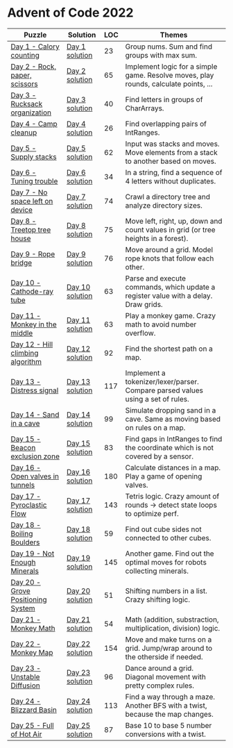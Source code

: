# Advent of Code 2022

| Puzzle                                                                    | Solution                                         | LOC | Themes                                                                               |
|---------------------------------------------------------------------------|--------------------------------------------------|-----|--------------------------------------------------------------------------------------|
| [Day 1 - Calory counting](https://adventofcode.com/2022/day/1)            | [Day 1 solution](src/main/kotlin/day1/main.kt)   | 23  | Group nums. Sum and find groups with max sum.                                        |
| [Day 2 - Rock, paper, scissors](https://adventofcode.com/2022/day/2)      | [Day 2 solution](src/main/kotlin/day2/main.kt)   | 65  | Implement logic for a simple game. Resolve moves, play rounds, calculate points, ... |
| [Day 3 - Rucksack organization](https://adventofcode.com/2022/day/3)      | [Day 3 solution](src/main/kotlin/day3/main.kt)   | 40  | Find letters in groups of CharArrays.                                                |
| [Day 4 - Camp cleanup](https://adventofcode.com/2022/day/4)               | [Day 4 solution](src/main/kotlin/day4/main.kt)   | 26  | Find overlapping pairs of IntRanges.                                                 |
| [Day 5 - Supply stacks](https://adventofcode.com/2022/day/5)              | [Day 5 solution](src/main/kotlin/day5/main.kt)   | 62  | Input was stacks and moves. Move elements from a stack to another based on moves.    |
| [Day 6 - Tuning trouble](https://adventofcode.com/2022/day/6)             | [Day 6 solution](src/main/kotlin/day6/main.kt)   | 34  | In a string, find a sequence of 4 letters without duplicates.                        |
| [Day 7 - No space left on device](https://adventofcode.com/2022/day/7)    | [Day 7 solution](src/main/kotlin/day7/main.kt)   | 74  | Crawl a directory tree and analyze directory sizes.                                  |
| [Day 8 - Treetop tree house](https://adventofcode.com/2022/day/8)         | [Day 8 solution](src/main/kotlin/day8/main.kt)   | 75  | Move left, right, up, down and count values in grid (or tree heights in a forest).   |
| [Day 9 - Rope bridge](https://adventofcode.com/2022/day/9)                | [Day 9 solution](src/main/kotlin/day9/main.kt)   | 76  | Move around a grid. Model rope knots that follow each other.                         |
| [Day 10 - Cathode-ray tube](https://adventofcode.com/2022/day/10)         | [Day 10 solution](src/main/kotlin/day10/main.kt) | 63  | Parse and execute commands, which update a register value with a delay. Draw grids.  |
| [Day 11 - Monkey in the middle](https://adventofcode.com/2022/day/11)     | [Day 11 solution](src/main/kotlin/day11/main.kt) | 63  | Play a monkey game. Crazy math to avoid number overflow.                             |
| [Day 12 - Hill climbing algorithm](https://adventofcode.com/2022/day/12)  | [Day 12 solution](src/main/kotlin/day12/main.kt) | 92  | Find the  shortest path on a map.                                                    |
| [Day 13 - Distress signal](https://adventofcode.com/2022/day/13)          | [Day 13 solution](src/main/kotlin/day13/main.kt) | 117 | Implement a tokenizer/lexer/parser. Compare parsed values using a set of rules.      |
| [Day 14 - Sand in a cave](https://adventofcode.com/2022/day/14)           | [Day 14 solution](src/main/kotlin/day14/main.kt) | 99  | Simulate dropping sand in a cave. Same as moving based on rules on a map.            |
| [Day 15 - Beacon exclusion zone](https://adventofcode.com/2022/day/15)    | [Day 15 solution](src/main/kotlin/day15/main.kt) | 83  | Find gaps in IntRanges to find the coordinate which is not covered by a sensor.      |
| [Day 16 - Open valves in tunnels](https://adventofcode.com/2022/day/16)   | [Day 16 solution](src/main/kotlin/day16/main.kt) | 180 | Calculate distances in a map. Play a game of opening valves.                         |
| [Day 17 - Pyroclastic Flow](https://adventofcode.com/2022/day/17)         | [Day 17 solution](src/main/kotlin/day17/main.kt) | 143 | Tetris logic. Crazy amount of rounds -> detect state loops to optimize perf.         |
| [Day 18 - Boiling Boulders](https://adventofcode.com/2022/day/18)         | [Day 18 solution](src/main/kotlin/day18/main.kt) | 59  | Find out cube sides not connected to other cubes.                                    |
| [Day 19 - Not Enough Minerals](https://adventofcode.com/2022/day/19)      | [Day 19 solution](src/main/kotlin/day19/main.kt) | 145 | Another game. Find out the optimal moves for robots collecting minerals.             |
| [Day 20 - Grove Positioning System](https://adventofcode.com/2022/day/20) | [Day 20 solution](src/main/kotlin/day20/main.kt) | 51  | Shifting numbers in a list. Crazy shifting logic.                                    |
| [Day 21 - Monkey Math](https://adventofcode.com/2022/day/21)              | [Day 21 solution](src/main/kotlin/day21/main.kt) | 54  | Math (addition, substraction, multiplication, division) logic.                       |
| [Day 22 - Monkey Map](https://adventofcode.com/2022/day/22)               | [Day 22 solution](src/main/kotlin/day22/main.kt) | 154 | Move and make turns on a grid. Jump/wrap around to the otherside if needed.          |
| [Day 23 - Unstable Diffusion](https://adventofcode.com/2022/day/23)       | [Day 23 solution](src/main/kotlin/day23/main.kt) | 96  | Dance around a grid. Diagonal movement with pretty complex rules.                    |
| [Day 24 - Blizzard Basin](https://adventofcode.com/2022/day/24)           | [Day 24 solution](src/main/kotlin/day24/main.kt) | 113 | Find a way through a maze. Another BFS with a twist, because the map changes.        |
| [Day 25 - Full of Hot Air](https://adventofcode.com/2022/day/25)          | [Day 25 solution](src/main/kotlin/day25/main.kt) | 87  | Base 10 to base 5 number conversions with a twist.                                   |